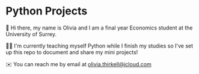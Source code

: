 # Python Projects

👋 Hi there, my name is Olivia and I am a final year Economics student at the University of Surrey. 

👩‍💻 I'm currently teaching myself Python while I finish my studies so I've set up this repo to document and share my mini projects!

✉️ You can reach me by email at olivia.thirkell@icloud.com
